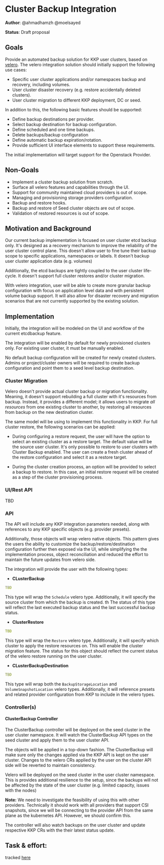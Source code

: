 # Cluster Backup Integration
**Author**: @ahmadhamzh @moelsayed

**Status**: Draft proposal

## Goals
Provide an automated backup solution for KKP user clusters, based on [velero](https://velero.io/). The velero integration solution should initially support the following use cases:
- Specific user cluster applications and/or namespaces backup and recovery, including volumes.
- User cluster disaster recovery (e.g. restore accidentally deleted clusters).
- User cluster migration to different KKP deployment, DC or seed.

In addition to this, the following basic features should be supported:
- Define backup destinations per provider.
- Select backup destination for backup configuration.
- Define scheduled and one time backups.
- Delete backups/backup configuration
- Define automatic backup expiration/rotation.
- Provide sufficient UI interface elements to support these requirements.

The initial implementation will target support for the Openstack Provider.

## Non-Goals
- Implement a cluster backup solution from scratch.
- Surface all velero features and capabilities through the UI.
- Support for community maintained cloud providers is out of scope.
- Managing and provisioning storage providers configuration.
- Backup and restore hooks.
- Backup and restore of Seed cluster objects are out of scope.
- Validation of restored resources is out of scope. 

 ## Motivation and Background
Our current backup implementation is focused on user cluster etcd backup only. It's designed as a recovery mechanism to improve the reliability of the user cluster control plane. This doesn't allow user to fine tune their backup scope to specific applications, namespaces or labels. It doesn't backup user cluster application data (e.g. volumes)

Additionally, the etcd backups are tightly coupled to the user cluster life-cycle. It doesn't support full cluster restores and/or cluster migration.

With velero integration, user will be able to create more granular backup configuration with focus on application level data and with persistent volume backup support. It will also allow for disaster recovery and migration scenarios that are not currently supported by the existing solution.

## Implementation

Initially, the integration will be modeled on the UI and workflow of the current etcdbackup feature.

The integration will be enabled by default for newly provisioned clusters only. For existing user cluster, it must be manually enabled. 

No default backup configuration will be created for newly created clusters. Admins or project/cluster owners will be required to create backup configuration and point them to a seed level backup destination.


### Cluster Migration
Velero doesn't provide actual cluster backup or migration functionality. Meaning, it doesn't support rebuilding a full cluster with it's resources from backup. Instead, it provides a different model; it allows users to migrate _all resources_ from one existing cluster to another, by restoring all resources from backup on the new destination cluster. 

The same model will be using to implement this functionality in KKP. For full cluster restore, the following scenarios can be applied:

- During configuring a restore request, the user will have the option to select an existing cluster as a restore target. The default value will be the source user cluster. It's only possible to restore to user clusters with Cluster Backup enabled. The user can create a fresh cluster ahead of the restore configuration and select it as a restore target.

- During the cluster creation process, an option will be provided to select a backup to restore. In this case, an initial restore request will be created as a step of the cluster provisioning process. 

### UI/Rest API
TBD

### API

The API will include any KKP integration parameters needed, along with references to any KKP specific objects (e.g. provider presets).

Additionally, those objects will wrap velero native objects. This pattern gives the users the ability to customize the backup/restore/destination configuration further then exposed via the UI, while simplifying the the implementation process, object reconciliation  and reduced the effort to maintain the future updates from velero side. 


The integration will provide the user with the following types:
- **CLusterBackup**
```yaml
TBD
```
This type will wrap the `Schedule` velero type. Additionally, it will specify the source cluster from which the backup is created. th The status of this type will reflect the last executed backup status and the last successful backup status.

- **ClusterRestore**
```yaml
TBD
```
This type will wrap the `Restore` velero type. Additionally, it will specify which cluster to apply the restore resources on. This will enable the cluster migration feature. The status for this object should reflect the current status of the velero restore running on the user cluster.

- **CLusterBackupDestination**
```yaml
TBD
```
This type will wrap both the `BackupStorageLocation` and `VolumeSnapshotLocation` velero types. Additionally, it will reference presets and related provider configuration from KKP to include in the velero types.


### Controller(s)

#### ClusterBackup Controller
The  ClusterBackup controller will be deployed on the seed cluster in the user cluster namespace. It will watch the ClusterBackup API types on the seed cluster and apply them to the user cluster API. 

The objects will be applied in a top-down fashion. The ClusterBackup will make sure only the changes applied via the KKP API is kept on the user cluster. Changes to the velero CRs applied by the user on the cluster API side will be reverted to maintain consistency.

Velero will be deployed on the seed cluster in the user cluster namespace. This is provides additional resilience to the setup, since the backups will not be affected by the state of the user cluster (e.g. limited capacity, issues with the nodes) 

**Note:** We need to investigate the feasibility of using this with other providers. Technically it should work with all providers that support CSI snapshots, since we will be connecting to the provider API from the same plane as the kubernetes API. However, we should confirm this.

The controller will also watch backups on the user cluster and update respective KKP CRs with the their latest status update.




## Task & effort:

tracked [here](https://github.com/kubermatic/kubermatic/issues/12646)